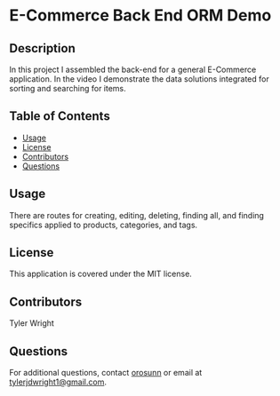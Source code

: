 # E-Commerce Back End ORM Demo

## Description
In this project I assembled the back-end for a general E-Commerce application. In the video I demonstrate the data solutions integrated for sorting and searching for items.
      
## Table of Contents
- [Usage](#usage)
- [License](#license)
- [Contributors](#contributors)
- [Questions](#questions)
      
## Usage
There are routes for creating, editing, deleting, finding all, and finding specifics applied to products, categories, and tags.
      
## License
This application is covered under the MIT license.
      
## Contributors
Tyler Wright
      
## Questions
For additional questions, contact [orosunn](https://github.com/orosunn) or email at tylerjdwright1@gmail.com.